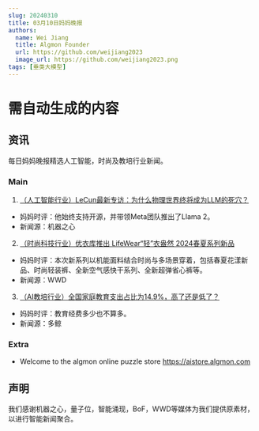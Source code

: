 ```yaml
---
slug: 20240310
title: 03月10日妈妈晚报
authors:
  name: Wei Jiang
  title: Algmon Founder
  url: https://github.com/weijiang2023
  image_url: https://github.com/weijiang2023.png
tags: [垂类大模型]
---
```


# 需自动生成的内容
## 资讯
每日妈妈晚报精选人工智能，时尚及教培行业新闻。

### Main

1. [（人工智能行业）LeCun最新专访：为什么物理世界终将成为LLM的死穴？](https://mp.weixin.qq.com/s/TD6BpT-ncl7JL381dcw3Ig)
* 妈妈时评：他始终支持开源，并带领Meta团队推出了Llama 2。
* 新闻源：机器之心

2. [（时尚科技行业）优衣库推出 LifeWear“轻”衣盎然 2024春夏系列新品](https://mp.weixin.qq.com/s/yUVFhSO4rSZQkPAIrVBG1Q)
* 妈妈时评：本次新系列以机能面料结合时尚与多场景穿着，包括春夏花漾新品、时尚轻装裤、全新空气感快干系列、全新超弹省心裤等。
* 新闻源：WWD

3. [（AI教培行业）全国家庭教育支出占比为14.9%，高了还是低了？](https://mp.weixin.qq.com/s/gX26gLVTyfPMbv1cOCwOfw)
* 妈妈时评：教育经费多少也不算多。
* 新闻源：多鲸

### Extra
* Welcome to the algmon online puzzle store https://aistore.algmon.com

## 声明

我们感谢机器之心，量子位，智能涌现，BoF，WWD等媒体为我们提供原素材，以进行智能新闻聚合。